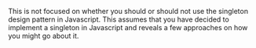 This is not focused on whether you should or should not use the singleton design pattern in Javascript. This assumes that you have decided to implement a singleton in Javascript and reveals a few approaches on how you might go about it.